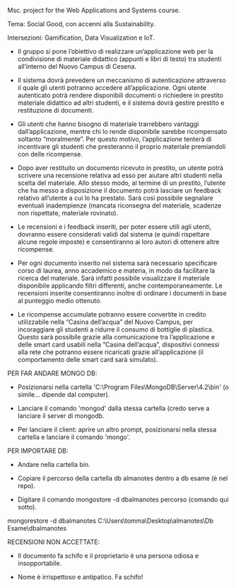 Msc. project for the Web Applications and Systems course.

Tema: Social Good, con accenni alla Sustainability.

Intersezioni: Gamification, Data Visualization e IoT.

- Il gruppo si pone l’obiettivo di realizzare un’applicazione web per la condivisione di materiale didattico (appunti e libri di testo) tra studenti all’interno del Nuovo Campus di Cesena.

- Il sistema dovrà prevedere un meccanismo di autenticazione attraverso il quale gli utenti potranno accedere all’applicazione. Ogni utente autenticato potrà rendere disponibili documenti o richiedere in prestito materiale didattico ad altri studenti, e il sistema dovrà gestire prestito e restituzione di documenti.

- Gli utenti che hanno bisogno di materiale trarrebbero vantaggi dall’applicazione, mentre chi lo rende disponibile sarebbe ricompensato soltanto “moralmente”. Per questo motivo, l’applicazione tenterà di incentivare gli studenti che presteranno il proprio materiale premiandoli con delle ricompense.

- Dopo aver restituito un documento ricevuto in prestito, un utente potrà scrivere una recensione relativa ad esso per aiutare altri studenti nella scelta del materiale. Allo stesso modo, al termine di un prestito, l’utente che ha messo a disposizione il documento potrà lasciare un feedback relativo all’utente a cui lo ha prestato. Sarà così possibile segnalare eventuali inadempienze (mancata riconsegna del materiale, scadenze non rispettate, materiale rovinato).

- Le recensioni e i feedback inseriti, per poter essere utili agli utenti, dovranno essere considerati validi dal sistema (e quindi rispettare alcune regole imposte) e consentiranno ai loro autori di ottenere altre ricompense.

- Per ogni documento inserito nel sistema sarà necessario specificare corso di laurea, anno accademico e materia, in modo da facilitare la ricerca del materiale. Sarà infatti possibile visualizzare il materiale disponibile applicando filtri differenti, anche contemporaneamente. Le recensioni inserite consentiranno inoltre di ordinare i documenti in base al punteggio medio ottenuto.

- Le ricompense accumulate potranno essere convertite in credito utilizzabile nella “Casina dell’acqua” del Nuovo Campus, per incoraggiare gli studenti a ridurre il consumo di bottiglie di plastica. Questo sarà possibile grazie alla comunicazione tra l’applicazione e delle smart card usabili nella “Casina dell’acqua”, dispositivi connessi alla rete che potranno essere ricaricati grazie all’applicazione (il comportamento delle smart card sarà simulato).




PER FAR ANDARE MONGO DB:

- Posizionarsi nella cartella 'C:\Program Files\MongoDB\Server\4.2\bin' (o simile... dipende dal computer).

- Lanciare il comando 'mongod' dalla stessa cartella (credo serve a lanciare il server di mongodb.

- Per lanciare il client: aprire un altro prompt, posizionarsi nella stessa cartella e lanciare il comando 'mongo'.




PER IMPORTARE DB:

- Andare nella cartella bin.

- Copiare il percorso della cartella db almanotes dentro a db esame (è nel repo).

- Digitare il comando mongostore -d dbalmanotes percorso (comando qui sotto). 

mongorestore -d dbalmanotes C:\Users\tomma\Desktop\almanotes\Db Esame\dbalmanotes




RECENSIONI NON ACCETTATE:

- Il documento fa schifo e il proprietario è una persona odiosa e insopportabile.

- Nome è irrispettoso e antipatico. Fa schifo!
